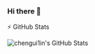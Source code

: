### Hi there 👋

<!--
**chengui1in/chengui1in** is a ✨ _special_ ✨ repository because its `README.md` (this file) appears on your GitHub profile.

Here are some ideas to get you started:

 🔭 I’m currently working on ...
 🌱 I’m currently learning ...
- 👯 I’m looking to collaborate on ...
 🤔 I’m looking for help with ...
- 💬 Ask me about ...
- 📫 How to reach me: ...
- 😄 Pronouns: ...
- ⚡ Fun fact: ...
-->

:zap: GitHub Stats

<img align="left" alt="chengui1in's GitHub Stats" src="https://github-readme-stats.vercel.app/api?username=chengui1in&show_icons=true&hide_border=true&count_private=true" />

